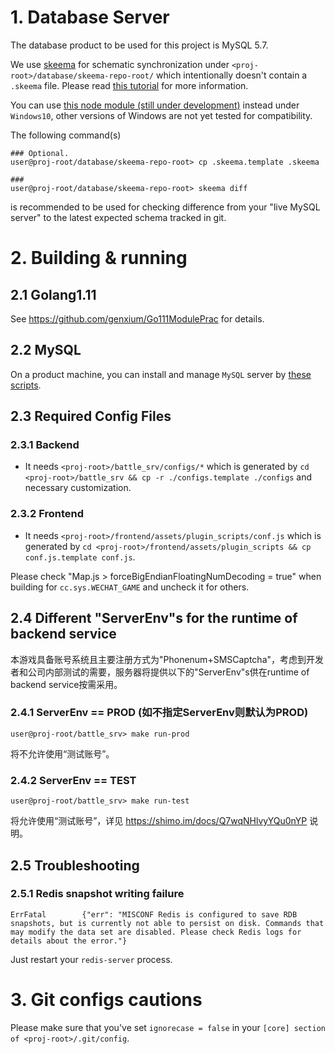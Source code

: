 # 1. Database Server

The database product to be used for this project is MySQL 5.7.

We use [skeema](https://github.com/skeema/skeema) for schematic synchronization under `<proj-root>/database/skeema-repo-root/` which intentionally doesn't contain a `.skeema` file. Please read [this tutorial](https://shimo.im/doc/wQ0LvB0rlZcbHF5V) for more information.

You can use [this node module (still under development)](https://github.com/genxium/node-mysqldiff-bridge) instead under `Windows10`, other versions of Windows are not yet tested for compatibility.

The following command(s)
```
### Optional.
user@proj-root/database/skeema-repo-root> cp .skeema.template .skeema

###
user@proj-root/database/skeema-repo-root> skeema diff
```
is recommended to be used for checking difference from your "live MySQL server" to the latest expected schema tracked in git.

# 2. Building & running

## 2.1 Golang1.11
See https://github.com/genxium/Go111ModulePrac for details.

## 2.2 MySQL 
On a product machine, you can install and manage `MySQL` server by [these scripts](https://github.com/genxium/Ubuntu14InitScripts/tree/master/database/mysql).

## 2.3 Required Config Files

### 2.3.1 Backend 
- It needs `<proj-root>/battle_srv/configs/*` which is generated by `cd <proj-root>/battle_srv && cp -r ./configs.template ./configs` and necessary customization.

### 2.3.2 Frontend 
- It needs `<proj-root>/frontend/assets/plugin_scripts/conf.js` which is generated by `cd <proj-root>/frontend/assets/plugin_scripts && cp conf.js.template conf.js`.

Please check "Map.js > forceBigEndianFloatingNumDecoding = true" when building for `cc.sys.WECHAT_GAME` and uncheck it for others.

## 2.4 Different "ServerEnv"s for the runtime of backend service 

本游戏具备账号系统且主要注册方式为"Phonenum+SMSCaptcha"，考虑到开发者和公司内部测试的需要，服务器将提供以下的"ServerEnv"s供在runtime of backend service按需采用。

### 2.4.1 ServerEnv == PROD (如不指定ServerEnv则默认为PROD)
```
user@proj-root/battle_srv> make run-prod
```

将不允许使用“测试账号”。

### 2.4.2 ServerEnv == TEST
```
user@proj-root/battle_srv> make run-test
```

将允许使用“测试账号”，详见 https://shimo.im/docs/Q7wqNHlvyYQu0nYP 说明。


## 2.5 Troubleshooting

### 2.5.1 Redis snapshot writing failure
```
ErrFatal        {"err": "MISCONF Redis is configured to save RDB snapshots, but is currently not able to persist on disk. Commands that may modify the data set are disabled. Please check Redis logs for details about the error."}
```

Just restart your `redis-server` process.

# 3. Git configs cautions

Please make sure that you've set `ignorecase = false` in your `[core] section of <proj-root>/.git/config`.

